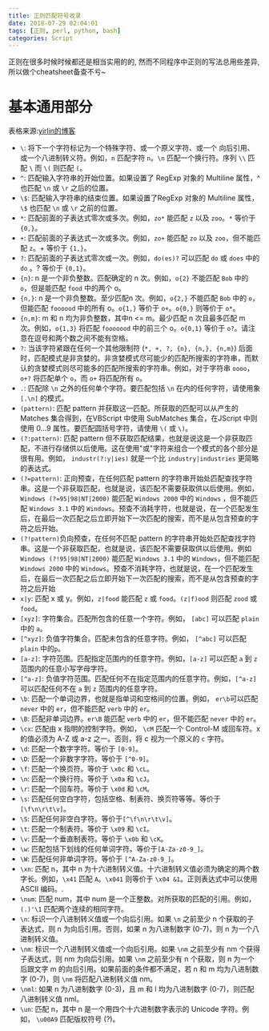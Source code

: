 ```yaml
---
title: 正则匹配符号收录
date: 2018-07-29 02:04:01
tags: [正则, perl, python, bash]
categories: Script
---
```


正则在很多时候时候都还是相当实用的的, 然而不同程序中正则的写法总用些差异, 所以做个cheatsheet备查不亏~

<!-- more -->

# 基本通用部分

表格来源:[yirlin的博客](http://www.cnblogs.com/yirlin/archive/2006/04/12/373222.html)

- `\`: 将下一个字符标记为一个特殊字符、或一个原义字符、或一个 向后引用、或一个八进制转义符。例如，`n` 匹配字符 `n`。`\n` 匹配一个换行符。序列 `\\` 匹配 `\` 而 `\(` 则匹配 `(`。
- `^`: 匹配输入字符串的开始位置。如果设置了 RegExp 对象的 Multiline 属性，^ 也匹配 `\n` 或 `\r` 之后的位置。
- `\$`: 匹配输入字符串的结束位置。如果设置了RegExp 对象的 Multiline 属性，`\$` 也匹配 `\n` 或 `\r` 之前的位置。
- `*`: 匹配前面的子表达式零次或多次。例如，`zo*` 能匹配 `z` 以及 `zoo`。`*` 等价于`{0,}`。
- `+`: 匹配前面的子表达式一次或多次。例如，`zo+` 能匹配 `zo` 以及 `zoo`，但不能匹配 `z`。+ 等价于 `{1,}`。
- `?`: 匹配前面的子表达式零次或一次。例如，`do(es)?` 可以匹配 `do` 或 `does` 中的`do` 。? 等价于 `{0,1}`。
- `{n}`: n 是一个非负整数。匹配确定的 n 次。例如，`o{2}` 不能匹配 `Bob` 中的 `o`，但是能匹配 `food` 中的两个 o。
- `{n,}`: n 是一个非负整数。至少匹配n 次。例如，`o{2,}` 不能匹配 `Bob` 中的 `o`，但能匹配 `foooood` 中的所有 o。`o{1,}` 等价于 `o+`。`o{0,}` 则等价于 `o*`。
- `{n,m}`: m 和 n 均为非负整数，其中n <= m。最少匹配 n 次且最多匹配 m 次。例如，`o{1,3}` 将匹配 `fooooood` 中的前三个 o。`o{0,1}` 等价于 `o?`。请注意在逗号和两个数之间不能有空格。
- `?`: 当该字符紧跟在任何一个其他限制符 (`*, +, ?, {n}, {n,}, {n,m}`) 后面时，匹配模式是非贪婪的。非贪婪模式尽可能少的匹配所搜索的字符串，而默认的贪婪模式则尽可能多的匹配所搜索的字符串。例如，对于字符串 `oooo`，`o+?` 将匹配单个 `o`，而 `o+` 将匹配所有 `o`。
- `.`: 匹配除 `\n` 之外的任何单个字符。要匹配包括 `\n` 在内的任何字符，请使用象 `[.\n]` 的模式。
- `(pattern)`: 匹配 pattern 并获取这一匹配。所获取的匹配可以从产生的 Matches 集合得到，在VBScript 中使用 SubMatches 集合，在JScript 中则使用 $0…$9 属性。要匹配圆括号字符，请使用 `\(` 或 `\)`。
- `(?:pattern)`: 匹配 pattern 但不获取匹配结果，也就是说这是一个非获取匹配，不进行存储供以后使用。这在使用"或"字符来组合一个模式的各个部分是很有用。例如， `industr(?:y|ies)` 就是一个比 `industry|industries` 更简略的表达式。
- `(?=pattern)`: 正向预查，在任何匹配 pattern 的字符串开始处匹配查找字符串。这是一个非获取匹配，也就是说，该匹配不需要获取供以后使用。例如，`Windows (?=95|98|NT|2000)` 能匹配 `Windows 2000` 中的 `Windows` ，但不能匹配 `Windows 3.1` 中的 `Windows`。预查不消耗字符，也就是说，在一个匹配发生后，在最后一次匹配之后立即开始下一次匹配的搜索，而不是从包含预查的字符之后开始。
- `(?!pattern)`负向预查，在任何不匹配 pattern 的字符串开始处匹配查找字符串。这是一个非获取匹配，也就是说，该匹配不需要获取供以后使用。例如`Windows (?!95|98|NT|2000)` 能匹配 `Windows 3.1` 中的 `Windows`，但不能匹配 `Windows 2000` 中的 `Windows`。预查不消耗字符，也就是说，在一个匹配发生后，在最后一次匹配之后立即开始下一次匹配的搜索，而不是从包含预查的字符之后开始
- `x|y`: 匹配 x 或 y。例如，`z|food` 能匹配 `z` 或 `food`。`(z|f)ood` 则匹配 `zood` 或 `food`。
- `[xyz]`: 字符集合。匹配所包含的任意一个字符。例如， `[abc]` 可以匹配 `plain` 中的 `a`。
- `[^xyz]`: 负值字符集合。匹配未包含的任意字符。例如， `[^abc]` 可以匹配 `plain` 中的`p`。
- `[a-z]`: 字符范围。匹配指定范围内的任意字符。例如，`[a-z]` 可以匹配 `a` 到 `z` 范围内的任意小写字母字符。
- `[^a-z]`: 负值字符范围。匹配任何不在指定范围内的任意字符。例如，`[^a-z]` 可以匹配任何不在 `a` 到 `z` 范围内的任意字符。
- `\b`: 匹配一个单词边界，也就是指单词和空格间的位置。例如， `er\b`可以匹配`never` 中的 `er`，但不能匹配 `verb` 中的 `er`。
- `\B`: 匹配非单词边界。`er\B` 能匹配 `verb` 中的 `er`，但不能匹配 `never` 中的 `er`。
- `\cx`: 匹配由 x 指明的控制字符。例如， `\cM` 匹配一个 Control-M 或回车符。x 的值必须为 A-Z 或 a-z 之一。否则，将 c 视为一个原义的 `c` 字符。
- `\d`: 匹配一个数字字符。等价于 `[0-9]`。
- `\D`: 匹配一个非数字字符。等价于 `[^0-9]`。
- `\f`: 匹配一个换页符。等价于 `\x0c` 和 `\cL`。
- `\n`: 匹配一个换行符。等价于 `\x0a` 和 `\cJ`。
- `\r`: 匹配一个回车符。等价于 `\x0d` 和 `\cM`。
- `\s`: 匹配任何空白字符，包括空格、制表符、换页符等等。等价于 `[\f\n\r\t\v]`。
- `\S`: 匹配任何非空白字符。等价于`[^\f\n\r\t\v]`。
- `\t`: 匹配一个制表符。等价于 `\x09` 和 `\cI`。
- `\v`: 匹配一个垂直制表符。等价于 `\x0b` 和 `\cK`。
- `\w`: 匹配包括下划线的任何单词字符。等价于`[A-Za-z0-9_]`。
- `\W`: 匹配任何非单词字符。等价于 `[^A-Za-z0-9_]`。
- `\xn`: 匹配 n，其中 n 为十六进制转义值。十六进制转义值必须为确定的两个数字长。例如，`\x41` 匹配 `A`。`\x041` 则等价于 `\x04 &1`。正则表达式中可以使用 ASCII 编码。.
- `\num`: 匹配 num，其中 num 是一个正整数。对所获取的匹配的引用。例如，`(.)'\1` 匹配两个连续的相同字符。
- `\n`: 标识一个八进制转义值或一个向后引用。如果 `\n` 之前至少 n 个获取的子表达式，则 n 为向后引用。否则，如果 n 为八进制数字 (0-7)，则 n 为一个八进制转义值。
- `\nm`: 标识一个八进制转义值或一个向后引用。如果 `\nm` 之前至少有 nm 个获得子表达式，则 nm 为向后引用。如果 `\nm` 之前至少有 n 个获取，则 n 为一个后跟文字 m 的向后引用。如果前面的条件都不满足，若 n 和 m 均为八进制数字 (0-7)，则 `\nm` 将匹配八进制转义值 nm。
- `\nml`: 如果 n 为八进制数字 (0-3)，且 m 和 l 均为八进制数字 (0-7)，则匹配八进制转义值 nml。
- `\un`: 匹配 n，其中 n 是一个用四个十六进制数字表示的 Unicode 字符。例如， `\u00A9` 匹配版权符号 (?)。